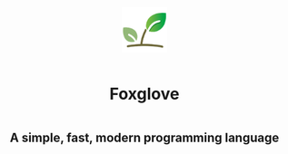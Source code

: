 <div align="center" style="display:grid;place-items:center;">
<p>
    <a href="https://github.com/skycloudd/foxglove" target="_blank"><img width="80" src="/logo.png" alt="Foxglove logo"></a>
</p>
<h1>Foxglove</h1>
<h2>A simple, fast, modern programming language</h2>
</div>
